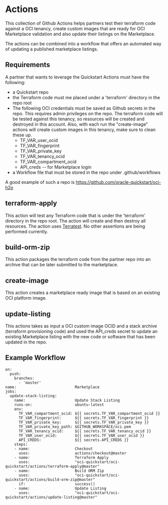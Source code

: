 # Actions

This collection of Github Actions helps partners test their terraform code against a OCI tenancy, create custom images that are ready for OCI Marketplace validation and also update their listings on the Marketplace.

The actions can be combined into a workflow that offers an automated way of updating a published marketplace listings.

## Requirements

A partner that wants to leverage the Quickstart Actions must have the following:

-   a Quickstart repo
-   the Terraform code must me placed under a 'terraform' directory in the repo root
-   The following OCI credentials must be saved as Github secrets in the repo. This requires admin privileges on the repo. The terraform code will be tested against this tenancy, so resources will be created and destroyed in this account. Also, with each run the "create-image" actions will create custom images in this tenancy, make sure to clean these up.
    -   TF_VAR_user_ocid
    -   TF_VAR_fingerprint
    -   TF_VAR_private_key
    -   TF_VAR_tenancy_ocid
    -   TF_VAR_compartment_ocid
    -   API_creds -- for Marketplace login
-   a Workflow file that must be stored in the repo under .github/workflows

A good example of such a repo is https://github.com/oracle-quickstart/oci-h2o

## terraform-apply
This action will test any Terraform code that is under the 'terraform' directory in the repo root. The action will create and then destroy all resources.  The action uses [Terratest](https://github.com/gruntwork-io/terratest). No other assertions are being performed currently.

## build-orm-zip
This action packages the terraform code from the partner repo into an archive that can be later submitted to the marketplace.

## create-image
This action creates a marketplace ready image that is based on an existing OCI platform image.

## update-listing
This actions takes as input a OCI custom image OCID and a stack archive (terraform provisioning code) and used the API_creds secret to update an existing Marketplace listing with the new code or software that has been updated in the repo.

## Example Workflow

```
on:
  push:
    branches:
      - 'master'
name:                          Marketplace
jobs:
  update-stack-listing:
    name:                      Update Stack Listing
    runs-on:                   ubuntu-latest
    env:
      TF_VAR_compartment_ocid: ${{ secrets.TF_VAR_compartment_ocid }}
      TF_VAR_fingerprint:      ${{ secrets.TF_VAR_fingerprint }}
      TF_VAR_private_key:      ${{ secrets.TF_VAR_private_key }}
      TF_VAR_private_key_path: $GITHUB_WORKSPACE/oci.pem
      TF_VAR_tenancy_ocid:     ${{ secrets.TF_VAR_tenancy_ocid }}
      TF_VAR_user_ocid:        ${{ secrets.TF_VAR_user_ocid }}
      API_CREDS:               ${{ secrets.API_CREDS }}
    steps:
    - name:                    Checkout
      uses:                    actions/checkout@master
    - name:                    Terraform Apply
      uses:                    "oci-quickstart/oci-quickstart/actions/terraform-apply@master"
    - name:                    Build ORM Zip
      uses:                    "oci-quickstart/oci-quickstart/actions/build-orm-zip@master"
      if:                      success()
    - name:                    Update Listing
      uses:                    "oci-quickstart/oci-quickstart/actions/update-listing@master"
```
